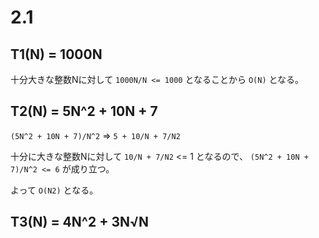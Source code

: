 # 2.1

## T1(N) = 1000N

十分大きな整数Nに対して `1000N/N <= 1000` となることから `O(N)` となる。


## T2(N) = 5N^2 + 10N + 7

`(5N^2 + 10N + 7)/N^2` => `5 + 10/N + 7/N2`

十分に大きな整数Nに対して `10/N + 7/N2` <= 1 となるので、
`(5N^2 + 10N + 7)/N^2 <= 6` が成り立つ。

よって `O(N2)` となる。


## T3(N) = 4N^2 + 3N√N
